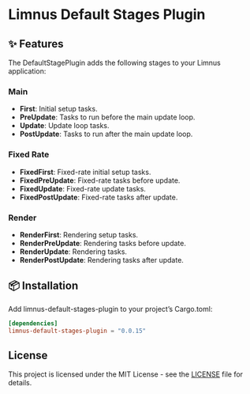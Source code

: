 # Limnus Default Stages Plugin

## ✨ Features

The DefaultStagePlugin adds the following stages to your Limnus application:

### Main

- **First**: Initial setup tasks.
- **PreUpdate**: Tasks to run before the main update loop.
- **Update**: Update loop tasks.
- **PostUpdate**: Tasks to run after the main update loop.

### Fixed Rate

- **FixedFirst**: Fixed-rate initial setup tasks.
- **FixedPreUpdate**: Fixed-rate tasks before update.
- **FixedUpdate**: Fixed-rate update tasks.
- **FixedPostUpdate**: Fixed-rate tasks after update.

### Render

- **RenderFirst**: Rendering setup tasks.
- **RenderPreUpdate**: Rendering tasks before update.
- **RenderUpdate**: Rendering tasks.
- **RenderPostUpdate**: Rendering tasks after update.

## 📦 Installation

Add limnus-default-stages-plugin to your project’s Cargo.toml:

```toml
[dependencies]
limnus-default-stages-plugin = "0.0.15"
```

## License

This project is licensed under the MIT License - see the [LICENSE](LICENSE) file for details.
